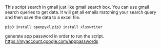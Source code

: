 This script search in gmail just like gmail search box. You can use gmail search queries to get data.
It will get all emails matching your search query and then save the data to a excel file.

`pip3 install openpyxl`
`pip3 install xlsxwriter`

generate app password in order to run the script. https://myaccount.google.com/apppasswords
